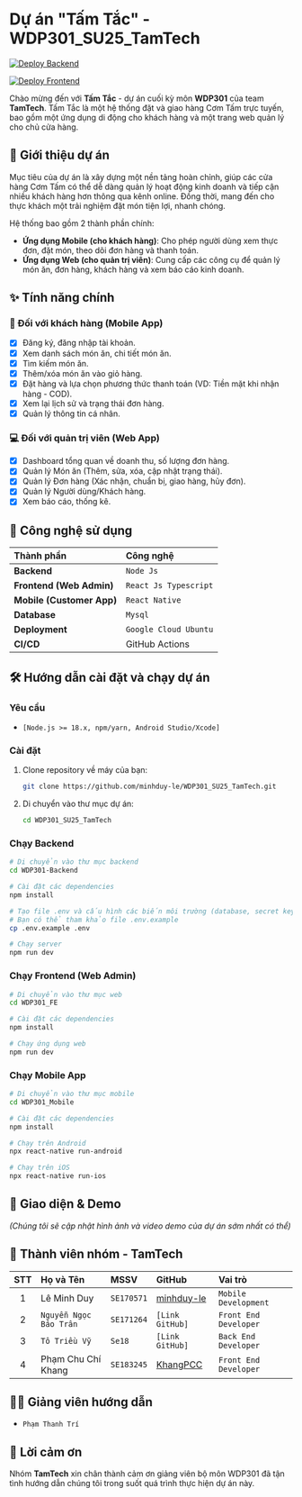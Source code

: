# Dự án "Tấm Tắc" - WDP301_SU25_TamTech

[![Deploy Backend](https://github.com/minhduy-le/WDP301_SU25_TamTech/actions/workflows/deploy-backend.yml/badge.svg)](https://github.com/minhduy-le/WDP301_SU25_TamTech/actions/workflows/deploy-backend.yml)

[![Deploy Frontend](https://github.com/minhduy-le/WDP301_SU25_TamTech/actions/workflows/deploy-front-end.yml/badge.svg)](https://github.com/minhduy-le/WDP301_SU25_TamTech/actions/workflows/deploy-front-end.yml)

Chào mừng đến với **Tấm Tắc** - dự án cuối kỳ môn **WDP301** của team **TamTech**. Tấm Tắc là một hệ thống đặt và giao hàng Cơm Tấm trực tuyến, bao gồm một ứng dụng di động cho khách hàng và một trang web quản lý cho chủ cửa hàng.

## 📝 Giới thiệu dự án

Mục tiêu của dự án là xây dựng một nền tảng hoàn chỉnh, giúp các cửa hàng Cơm Tấm có thể dễ dàng quản lý hoạt động kinh doanh và tiếp cận nhiều khách hàng hơn thông qua kênh online. Đồng thời, mang đến cho thực khách một trải nghiệm đặt món tiện lợi, nhanh chóng.

Hệ thống bao gồm 2 thành phần chính:

- **Ứng dụng Mobile (cho khách hàng)**: Cho phép người dùng xem thực đơn, đặt món, theo dõi đơn hàng và thanh toán.
- **Ứng dụng Web (cho quản trị viên)**: Cung cấp các công cụ để quản lý món ăn, đơn hàng, khách hàng và xem báo cáo kinh doanh.

## ✨ Tính năng chính

### 📱 Đối với khách hàng (Mobile App)

- [x] Đăng ký, đăng nhập tài khoản.
- [x] Xem danh sách món ăn, chi tiết món ăn.
- [x] Tìm kiếm món ăn.
- [x] Thêm/xóa món ăn vào giỏ hàng.
- [x] Đặt hàng và lựa chọn phương thức thanh toán (VD: Tiền mặt khi nhận hàng - COD).
- [x] Xem lại lịch sử và trạng thái đơn hàng.
- [x] Quản lý thông tin cá nhân.

### 💻 Đối với quản trị viên (Web App)

- [x] Dashboard tổng quan về doanh thu, số lượng đơn hàng.
- [x] Quản lý Món ăn (Thêm, sửa, xóa, cập nhật trạng thái).
- [x] Quản lý Đơn hàng (Xác nhận, chuẩn bị, giao hàng, hủy đơn).
- [x] Quản lý Người dùng/Khách hàng.
- [x] Xem báo cáo, thống kê.

## 🚀 Công nghệ sử dụng

| Thành phần                | Công nghệ             |
| :------------------------ | :-------------------- |
| **Backend**               | `Node Js`             |
| **Frontend (Web Admin)**  | `React Js Typescript` |
| **Mobile (Customer App)** | `React Native`        |
| **Database**              | `Mysql`               |
| **Deployment**            | `Google Cloud Ubuntu` |
| **CI/CD**                 | GitHub Actions        |

## 🛠️ Hướng dẫn cài đặt và chạy dự án

### Yêu cầu

- `[Node.js >= 18.x, npm/yarn, Android Studio/Xcode]`

### Cài đặt

1.  Clone repository về máy của bạn:
    ```bash
    git clone https://github.com/minhduy-le/WDP301_SU25_TamTech.git
    ```
2.  Di chuyển vào thư mục dự án:
    ```bash
    cd WDP301_SU25_TamTech
    ```

### Chạy Backend

```bash
# Di chuyển vào thư mục backend
cd WDP301-Backend

# Cài đặt các dependencies
npm install

# Tạo file .env và cấu hình các biến môi trường (database, secret keys,...)
# Bạn có thể tham khảo file .env.example
cp .env.example .env

# Chạy server
npm run dev
```

### Chạy Frontend (Web Admin)

```bash
# Di chuyển vào thư mục web
cd WDP301_FE

# Cài đặt các dependencies
npm install

# Chạy ứng dụng web
npm run dev
```

### Chạy Mobile App

```bash
# Di chuyển vào thư mục mobile
cd WDP301_Mobile

# Cài đặt các dependencies
npm install

# Chạy trên Android
npx react-native run-android

# Chạy trên iOS
npx react-native run-ios
```

## 📸 Giao diện & Demo

_(Chúng tôi sẽ cập nhật hình ảnh và video demo của dự án sớm nhất có thể)_

## 👥 Thành viên nhóm - TamTech

| STT | Họ và Tên              | MSSV       | GitHub                                                                      | Vai trò               |
| :-: | :--------------------- | :--------- | :-------------------------------------------------------------------------- | :-------------------- |
|  1  | Lê Minh Duy            | `SE170571` | [minhduy-le](https://www.google.com/search?q=https://github.com/minhduy-le) | `Mobile Development`  |
|  2  | `Nguyễn Ngọc Bảo Trân` | `SE171264` | `[Link GitHub]`                                                             | `Front End Developer` |
|  3  | `Tô Triều Vỹ`          | `Se18`     | `[Link GitHub]`                                                             | `Back End Developer`  |
|  4  | Phạm Chu Chí Khang     | `SE183245` | [KhangPCC](https://github.com/Darkvolcano)                                  | `Front End Developer` |

## 👨‍🏫 Giảng viên hướng dẫn

- `Phạm Thanh Trí`

## 🙏 Lời cảm ơn

Nhóm **TamTech** xin chân thành cảm ơn giảng viên bộ môn WDP301 đã tận tình hướng dẫn chúng tôi trong suốt quá trình thực hiện dự án này.
